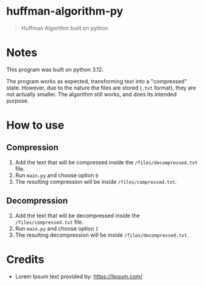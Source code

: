 # huffman-algorithm-py
> Huffman Algorithm built on python

# Notes

This program was built on python 3.12.

The program works as expected, transforming text into a "compressed" state. However, due to the nature the files are stored (`.txt` format), they are not actually smaller. The algorithm still works, and does its intended purpose.

# How to use

## Compression

1. Add the text that will be compressed inside the `/files/decompressed.txt` file.
2. Run `main.py` and choose option `0`
3. The resulting compression will be inside `/files/compressed.txt`.

## Decompression

1. Add the text that will be decompressed inside the `/files/compressed.txt` file.
2. Run `main.py` and choose option `1`
3. The resulting decompression will be inside `/files/decompressed.txt`.

# Credits

- Lorem Ipsum text provided by: https://lipsum.com/
